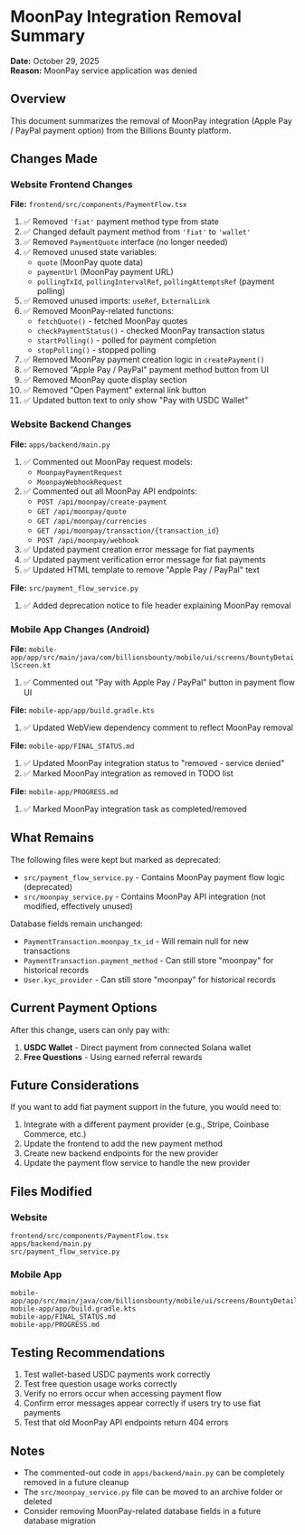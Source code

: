 # MoonPay Integration Removal Summary

**Date:** October 29, 2025  
**Reason:** MoonPay service application was denied

## Overview
This document summarizes the removal of MoonPay integration (Apple Pay / PayPal payment option) from the Billions Bounty platform.

## Changes Made

### Website Frontend Changes
**File:** `frontend/src/components/PaymentFlow.tsx`

1. ✅ Removed `'fiat'` payment method type from state
2. ✅ Changed default payment method from `'fiat'` to `'wallet'`
3. ✅ Removed `PaymentQuote` interface (no longer needed)
4. ✅ Removed unused state variables:
   - `quote` (MoonPay quote data)
   - `paymentUrl` (MoonPay payment URL)
   - `pollingTxId`, `pollingIntervalRef`, `pollingAttemptsRef` (payment polling)
5. ✅ Removed unused imports: `useRef`, `ExternalLink`
6. ✅ Removed MoonPay-related functions:
   - `fetchQuote()` - fetched MoonPay quotes
   - `checkPaymentStatus()` - checked MoonPay transaction status
   - `startPolling()` - polled for payment completion
   - `stopPolling()` - stopped polling
7. ✅ Removed MoonPay payment creation logic in `createPayment()`
8. ✅ Removed "Apple Pay / PayPal" payment method button from UI
9. ✅ Removed MoonPay quote display section
10. ✅ Removed "Open Payment" external link button
11. ✅ Updated button text to only show "Pay with USDC Wallet"

### Website Backend Changes
**File:** `apps/backend/main.py`

1. ✅ Commented out MoonPay request models:
   - `MoonpayPaymentRequest`
   - `MoonpayWebhookRequest`
2. ✅ Commented out all MoonPay API endpoints:
   - `POST /api/moonpay/create-payment`
   - `GET /api/moonpay/quote`
   - `GET /api/moonpay/currencies`
   - `GET /api/moonpay/transaction/{transaction_id}`
   - `POST /api/moonpay/webhook`
3. ✅ Updated payment creation error message for fiat payments
4. ✅ Updated payment verification error message for fiat payments
5. ✅ Updated HTML template to remove "Apple Pay / PayPal" text

**File:** `src/payment_flow_service.py`

1. ✅ Added deprecation notice to file header explaining MoonPay removal

### Mobile App Changes (Android)
**File:** `mobile-app/app/src/main/java/com/billionsbounty/mobile/ui/screens/BountyDetailScreen.kt`

1. ✅ Commented out "Pay with Apple Pay / PayPal" button in payment flow UI

**File:** `mobile-app/app/build.gradle.kts`

1. ✅ Updated WebView dependency comment to reflect MoonPay removal

**File:** `mobile-app/FINAL_STATUS.md`

1. ✅ Updated MoonPay integration status to "removed - service denied"
2. ✅ Marked MoonPay integration as removed in TODO list

**File:** `mobile-app/PROGRESS.md`

1. ✅ Marked MoonPay integration task as completed/removed

## What Remains

The following files were kept but marked as deprecated:
- `src/payment_flow_service.py` - Contains MoonPay payment flow logic (deprecated)
- `src/moonpay_service.py` - Contains MoonPay API integration (not modified, effectively unused)

Database fields remain unchanged:
- `PaymentTransaction.moonpay_tx_id` - Will remain null for new transactions
- `PaymentTransaction.payment_method` - Can still store "moonpay" for historical records
- `User.kyc_provider` - Can still store "moonpay" for historical records

## Current Payment Options

After this change, users can only pay with:
1. **USDC Wallet** - Direct payment from connected Solana wallet
2. **Free Questions** - Using earned referral rewards

## Future Considerations

If you want to add fiat payment support in the future, you would need to:
1. Integrate with a different payment provider (e.g., Stripe, Coinbase Commerce, etc.)
2. Update the frontend to add the new payment method
3. Create new backend endpoints for the new provider
4. Update the payment flow service to handle the new provider

## Files Modified

### Website
```
frontend/src/components/PaymentFlow.tsx
apps/backend/main.py
src/payment_flow_service.py
```

### Mobile App
```
mobile-app/app/src/main/java/com/billionsbounty/mobile/ui/screens/BountyDetailScreen.kt
mobile-app/app/build.gradle.kts
mobile-app/FINAL_STATUS.md
mobile-app/PROGRESS.md
```

## Testing Recommendations

1. Test wallet-based USDC payments work correctly
2. Test free question usage works correctly
3. Verify no errors occur when accessing payment flow
4. Confirm error messages appear correctly if users try to use fiat payments
5. Test that old MoonPay API endpoints return 404 errors

## Notes

- The commented-out code in `apps/backend/main.py` can be completely removed in a future cleanup
- The `src/moonpay_service.py` file can be moved to an archive folder or deleted
- Consider removing MoonPay-related database fields in a future database migration

